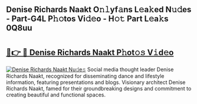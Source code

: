 ## Denise Richards Naakt O𝚗𝚕yf𝚊ns L𝚎a𝚔ed N𝚞𝚍es - Part-G4L P𝚑𝚘tos Vi𝚍𝚎o - H𝚘𝚝 Part L𝚎a𝚔s 0Q8uu

# <h2><a href="http://kfa18y.oniu.top/?m=Denise+Richards+Naakt">🔗👉 🔴 Denise Richards Naakt P𝚑ot𝚘𝚜 V𝚒d𝚎o</a></h2>

[![Denise Richards Naakt Nu𝚍e𝚜](https://i.imgur.com/0qMVB7G.gif)](http://kfa18y.oniu.top/?m=Denise+Richards+Naakt)
Social media thought leader Denise Richards Naakt, recognized for disseminating dance and lifestyle information, featuring presentations and blogs. Visionary architect Denise Richards Naakt, famed for their groundbreaking designs and commitment to creating beautiful and functional spaces.  
